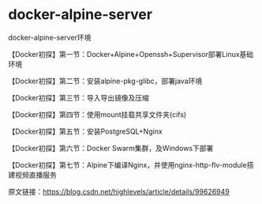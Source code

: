 # docker-alpine-server
docker-alpine-server环境


【Docker初探】第一节：Docker+Alpine+Openssh+Supervisor部署Linux基础环境

【Docker初探】第二节：安装alpine-pkg-glibc，部署java环境

【Docker初探】第三节：导入导出镜像及压缩

【Docker初探】第四节：使用mount挂载共享文件夹(cifs)

【Docker初探】第五节：安装PostgreSQL+Nginx

【Docker初探】第六节：Docker Swarm集群，及Windows下部署

【Docker初探】第七节：Alpine下编译Nginx，并使用nginx-http-flv-module搭建视频直播服务

原文链接：https://blog.csdn.net/highlevels/article/details/99626949